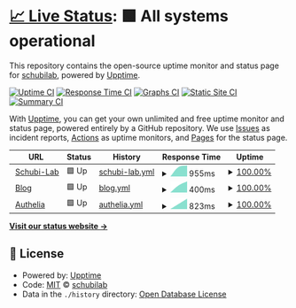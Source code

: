 # [📈 Live Status](https://schubilab.github.io/up): <!--live status--> **🟩 All systems operational**

This repository contains the open-source uptime monitor and status page for [schubilab](https://schubilab.github.io/up), powered by [Upptime](https://github.com/upptime/upptime).

[![Uptime CI](https://github.com/schubilab/up/workflows/Uptime%20CI/badge.svg)](https://github.com/schubilab/up/actions?query=workflow%3A%22Uptime+CI%22)
[![Response Time CI](https://github.com/schubilab/up/workflows/Response%20Time%20CI/badge.svg)](https://github.com/schubilab/up/actions?query=workflow%3A%22Response+Time+CI%22)
[![Graphs CI](https://github.com/schubilab/up/workflows/Graphs%20CI/badge.svg)](https://github.com/schubilab/up/actions?query=workflow%3A%22Graphs+CI%22)
[![Static Site CI](https://github.com/schubilab/up/workflows/Static%20Site%20CI/badge.svg)](https://github.com/schubilab/up/actions?query=workflow%3A%22Static+Site+CI%22)
[![Summary CI](https://github.com/schubilab/up/workflows/Summary%20CI/badge.svg)](https://github.com/schubilab/up/actions?query=workflow%3A%22Summary+CI%22)

With [Upptime](https://upptime.js.org), you can get your own unlimited and free uptime monitor and status page, powered entirely by a GitHub repository. We use [Issues](https://github.com/schubilab/up/issues) as incident reports, [Actions](https://github.com/schubilab/up/actions) as uptime monitors, and [Pages](https://schubilab.github.io/up) for the status page.

<!--start: status pages-->
<!-- This summary is generated by Upptime (https://github.com/upptime/upptime) -->
<!-- Do not edit this manually, your changes will be overwritten -->
<!-- prettier-ignore -->
| URL | Status | History | Response Time | Uptime |
| --- | ------ | ------- | ------------- | ------ |
| <img alt="" src="https://favicons.githubusercontent.com/schubi-lab.de" height="13"> [Schubi-Lab](https://schubi-lab.de) | 🟩 Up | [schubi-lab.yml](https://github.com/schubilab/up/commits/HEAD/history/schubi-lab.yml) | <details><summary><img alt="Response time graph" src="./graphs/schubi-lab/response-time-week.png" height="20"> 955ms</summary><br><a href="https://schubilab.github.io/up/history/schubi-lab"><img alt="Response time 955" src="https://img.shields.io/endpoint?url=https%3A%2F%2Fraw.githubusercontent.com%2Fschubilab%2Fup%2FHEAD%2Fapi%2Fschubi-lab%2Fresponse-time.json"></a><br><a href="https://schubilab.github.io/up/history/schubi-lab"><img alt="24-hour response time 955" src="https://img.shields.io/endpoint?url=https%3A%2F%2Fraw.githubusercontent.com%2Fschubilab%2Fup%2FHEAD%2Fapi%2Fschubi-lab%2Fresponse-time-day.json"></a><br><a href="https://schubilab.github.io/up/history/schubi-lab"><img alt="7-day response time 955" src="https://img.shields.io/endpoint?url=https%3A%2F%2Fraw.githubusercontent.com%2Fschubilab%2Fup%2FHEAD%2Fapi%2Fschubi-lab%2Fresponse-time-week.json"></a><br><a href="https://schubilab.github.io/up/history/schubi-lab"><img alt="30-day response time 955" src="https://img.shields.io/endpoint?url=https%3A%2F%2Fraw.githubusercontent.com%2Fschubilab%2Fup%2FHEAD%2Fapi%2Fschubi-lab%2Fresponse-time-month.json"></a><br><a href="https://schubilab.github.io/up/history/schubi-lab"><img alt="1-year response time 955" src="https://img.shields.io/endpoint?url=https%3A%2F%2Fraw.githubusercontent.com%2Fschubilab%2Fup%2FHEAD%2Fapi%2Fschubi-lab%2Fresponse-time-year.json"></a></details> | <details><summary><a href="https://schubilab.github.io/up/history/schubi-lab">100.00%</a></summary><a href="https://schubilab.github.io/up/history/schubi-lab"><img alt="All-time uptime 100.00%" src="https://img.shields.io/endpoint?url=https%3A%2F%2Fraw.githubusercontent.com%2Fschubilab%2Fup%2FHEAD%2Fapi%2Fschubi-lab%2Fuptime.json"></a><br><a href="https://schubilab.github.io/up/history/schubi-lab"><img alt="24-hour uptime 100.00%" src="https://img.shields.io/endpoint?url=https%3A%2F%2Fraw.githubusercontent.com%2Fschubilab%2Fup%2FHEAD%2Fapi%2Fschubi-lab%2Fuptime-day.json"></a><br><a href="https://schubilab.github.io/up/history/schubi-lab"><img alt="7-day uptime 100.00%" src="https://img.shields.io/endpoint?url=https%3A%2F%2Fraw.githubusercontent.com%2Fschubilab%2Fup%2FHEAD%2Fapi%2Fschubi-lab%2Fuptime-week.json"></a><br><a href="https://schubilab.github.io/up/history/schubi-lab"><img alt="30-day uptime 100.00%" src="https://img.shields.io/endpoint?url=https%3A%2F%2Fraw.githubusercontent.com%2Fschubilab%2Fup%2FHEAD%2Fapi%2Fschubi-lab%2Fuptime-month.json"></a><br><a href="https://schubilab.github.io/up/history/schubi-lab"><img alt="1-year uptime 100.00%" src="https://img.shields.io/endpoint?url=https%3A%2F%2Fraw.githubusercontent.com%2Fschubilab%2Fup%2FHEAD%2Fapi%2Fschubi-lab%2Fuptime-year.json"></a></details>
| <img alt="" src="https://favicons.githubusercontent.com/blog.schubi-lab.de" height="13"> [Blog](https://blog.schubi-lab.de) | 🟩 Up | [blog.yml](https://github.com/schubilab/up/commits/HEAD/history/blog.yml) | <details><summary><img alt="Response time graph" src="./graphs/blog/response-time-week.png" height="20"> 400ms</summary><br><a href="https://schubilab.github.io/up/history/blog"><img alt="Response time 400" src="https://img.shields.io/endpoint?url=https%3A%2F%2Fraw.githubusercontent.com%2Fschubilab%2Fup%2FHEAD%2Fapi%2Fblog%2Fresponse-time.json"></a><br><a href="https://schubilab.github.io/up/history/blog"><img alt="24-hour response time 400" src="https://img.shields.io/endpoint?url=https%3A%2F%2Fraw.githubusercontent.com%2Fschubilab%2Fup%2FHEAD%2Fapi%2Fblog%2Fresponse-time-day.json"></a><br><a href="https://schubilab.github.io/up/history/blog"><img alt="7-day response time 400" src="https://img.shields.io/endpoint?url=https%3A%2F%2Fraw.githubusercontent.com%2Fschubilab%2Fup%2FHEAD%2Fapi%2Fblog%2Fresponse-time-week.json"></a><br><a href="https://schubilab.github.io/up/history/blog"><img alt="30-day response time 400" src="https://img.shields.io/endpoint?url=https%3A%2F%2Fraw.githubusercontent.com%2Fschubilab%2Fup%2FHEAD%2Fapi%2Fblog%2Fresponse-time-month.json"></a><br><a href="https://schubilab.github.io/up/history/blog"><img alt="1-year response time 400" src="https://img.shields.io/endpoint?url=https%3A%2F%2Fraw.githubusercontent.com%2Fschubilab%2Fup%2FHEAD%2Fapi%2Fblog%2Fresponse-time-year.json"></a></details> | <details><summary><a href="https://schubilab.github.io/up/history/blog">100.00%</a></summary><a href="https://schubilab.github.io/up/history/blog"><img alt="All-time uptime 100.00%" src="https://img.shields.io/endpoint?url=https%3A%2F%2Fraw.githubusercontent.com%2Fschubilab%2Fup%2FHEAD%2Fapi%2Fblog%2Fuptime.json"></a><br><a href="https://schubilab.github.io/up/history/blog"><img alt="24-hour uptime 100.00%" src="https://img.shields.io/endpoint?url=https%3A%2F%2Fraw.githubusercontent.com%2Fschubilab%2Fup%2FHEAD%2Fapi%2Fblog%2Fuptime-day.json"></a><br><a href="https://schubilab.github.io/up/history/blog"><img alt="7-day uptime 100.00%" src="https://img.shields.io/endpoint?url=https%3A%2F%2Fraw.githubusercontent.com%2Fschubilab%2Fup%2FHEAD%2Fapi%2Fblog%2Fuptime-week.json"></a><br><a href="https://schubilab.github.io/up/history/blog"><img alt="30-day uptime 100.00%" src="https://img.shields.io/endpoint?url=https%3A%2F%2Fraw.githubusercontent.com%2Fschubilab%2Fup%2FHEAD%2Fapi%2Fblog%2Fuptime-month.json"></a><br><a href="https://schubilab.github.io/up/history/blog"><img alt="1-year uptime 100.00%" src="https://img.shields.io/endpoint?url=https%3A%2F%2Fraw.githubusercontent.com%2Fschubilab%2Fup%2FHEAD%2Fapi%2Fblog%2Fuptime-year.json"></a></details>
| <img alt="" src="https://favicons.githubusercontent.com/auth.schubi-lab.de" height="13"> [Authelia](https://auth.schubi-lab.de) | 🟩 Up | [authelia.yml](https://github.com/schubilab/up/commits/HEAD/history/authelia.yml) | <details><summary><img alt="Response time graph" src="./graphs/authelia/response-time-week.png" height="20"> 823ms</summary><br><a href="https://schubilab.github.io/up/history/authelia"><img alt="Response time 823" src="https://img.shields.io/endpoint?url=https%3A%2F%2Fraw.githubusercontent.com%2Fschubilab%2Fup%2FHEAD%2Fapi%2Fauthelia%2Fresponse-time.json"></a><br><a href="https://schubilab.github.io/up/history/authelia"><img alt="24-hour response time 823" src="https://img.shields.io/endpoint?url=https%3A%2F%2Fraw.githubusercontent.com%2Fschubilab%2Fup%2FHEAD%2Fapi%2Fauthelia%2Fresponse-time-day.json"></a><br><a href="https://schubilab.github.io/up/history/authelia"><img alt="7-day response time 823" src="https://img.shields.io/endpoint?url=https%3A%2F%2Fraw.githubusercontent.com%2Fschubilab%2Fup%2FHEAD%2Fapi%2Fauthelia%2Fresponse-time-week.json"></a><br><a href="https://schubilab.github.io/up/history/authelia"><img alt="30-day response time 823" src="https://img.shields.io/endpoint?url=https%3A%2F%2Fraw.githubusercontent.com%2Fschubilab%2Fup%2FHEAD%2Fapi%2Fauthelia%2Fresponse-time-month.json"></a><br><a href="https://schubilab.github.io/up/history/authelia"><img alt="1-year response time 823" src="https://img.shields.io/endpoint?url=https%3A%2F%2Fraw.githubusercontent.com%2Fschubilab%2Fup%2FHEAD%2Fapi%2Fauthelia%2Fresponse-time-year.json"></a></details> | <details><summary><a href="https://schubilab.github.io/up/history/authelia">100.00%</a></summary><a href="https://schubilab.github.io/up/history/authelia"><img alt="All-time uptime 100.00%" src="https://img.shields.io/endpoint?url=https%3A%2F%2Fraw.githubusercontent.com%2Fschubilab%2Fup%2FHEAD%2Fapi%2Fauthelia%2Fuptime.json"></a><br><a href="https://schubilab.github.io/up/history/authelia"><img alt="24-hour uptime 100.00%" src="https://img.shields.io/endpoint?url=https%3A%2F%2Fraw.githubusercontent.com%2Fschubilab%2Fup%2FHEAD%2Fapi%2Fauthelia%2Fuptime-day.json"></a><br><a href="https://schubilab.github.io/up/history/authelia"><img alt="7-day uptime 100.00%" src="https://img.shields.io/endpoint?url=https%3A%2F%2Fraw.githubusercontent.com%2Fschubilab%2Fup%2FHEAD%2Fapi%2Fauthelia%2Fuptime-week.json"></a><br><a href="https://schubilab.github.io/up/history/authelia"><img alt="30-day uptime 100.00%" src="https://img.shields.io/endpoint?url=https%3A%2F%2Fraw.githubusercontent.com%2Fschubilab%2Fup%2FHEAD%2Fapi%2Fauthelia%2Fuptime-month.json"></a><br><a href="https://schubilab.github.io/up/history/authelia"><img alt="1-year uptime 100.00%" src="https://img.shields.io/endpoint?url=https%3A%2F%2Fraw.githubusercontent.com%2Fschubilab%2Fup%2FHEAD%2Fapi%2Fauthelia%2Fuptime-year.json"></a></details>

<!--end: status pages-->

[**Visit our status website →**](https://schubilab.github.io/up)

## 📄 License

- Powered by: [Upptime](https://github.com/upptime/upptime)
- Code: [MIT](./LICENSE) © [schubilab](https://schubilab.github.io/up)
- Data in the `./history` directory: [Open Database License](https://opendatacommons.org/licenses/odbl/1-0/)
